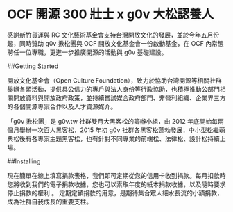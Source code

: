 # OCF 開源 300 壯士 x g0v 大松認養人
感謝新竹貨運與 RC 文化藝術基金會支持台灣開放文化的發展，並於今年五月份起，同時贊助 g0v 揪松團與 OCF 開放文化基金會一份啟動基金，在 OCF 內常態聘任一位專職，更進一步推廣開源的活動與 g0v 基礎建設。

##Getting Started

開放文化基金會（Open Culture Foundation），致力於協助台灣開源等相關社群舉辦各類活動，提供具公信力的專戶與法人身份等行政協助，也積極推動公部門相關開放資料與開放政府政策，並持續嘗試媒合政府部門、非營利組織、企業界三方的各個開源專案合作以及人才資源媒介。

「g0v 揪松團」是 g0v.tw 社群雙月大黑客松的籌辦小組，由 2012 年底開始每兩個月舉辦一次百人黑客松，2015 年初 g0v 社群各黑客松蓬勃發展，中小型松繼萌典松後有各專案主題黑客松，也有針對不同專業的前端松、法律松、設計松持續上場。

##Installing

現在簡單在線上填寫捐款表格，我們即可定期從您的信用卡收到捐款。每月扣款時您將收到我們的電子捐款收據，您也可以索取年度的紙本捐款收據，以及隨時要求停止捐款的權利 。 定期定額捐款的用意，是期待集合眾人細水長流的小額捐款，成為社群自我成長的重要支柱。
